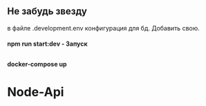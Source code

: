 ## Не забудь звезду

в файле .development.env конфигурация для бд. Добавить свою.

#### npm run start:dev - Запуск

##

#### docker-compose up 
# Node-Api
